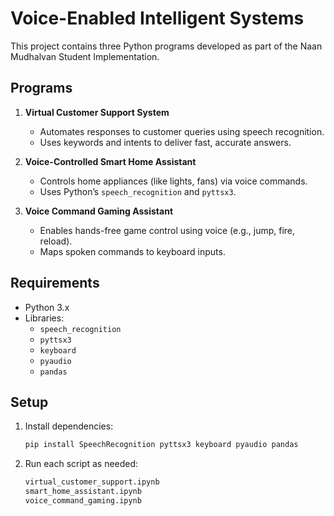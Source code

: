 

# Voice-Enabled Intelligent Systems

This project contains three Python programs developed as part of the Naan Mudhalvan Student Implementation.

## Programs

1. **Virtual Customer Support System**
   - Automates responses to customer queries using speech recognition.
   - Uses keywords and intents to deliver fast, accurate answers.

2. **Voice-Controlled Smart Home Assistant**
   - Controls home appliances (like lights, fans) via voice commands.
   - Uses Python’s `speech_recognition` and `pyttsx3`.

3. **Voice Command Gaming Assistant**
   - Enables hands-free game control using voice (e.g., jump, fire, reload).
   - Maps spoken commands to keyboard inputs.

## Requirements

- Python 3.x
- Libraries:
  - `speech_recognition`
  - `pyttsx3`
  - `keyboard`
  - `pyaudio`
  - `pandas`

## Setup

1. Install dependencies:
   ```bash
   pip install SpeechRecognition pyttsx3 keyboard pyaudio pandas
   ```

2. Run each script as needed:
   ```bash
   virtual_customer_support.ipynb
   smart_home_assistant.ipynb
   voice_command_gaming.ipynb
   ```
